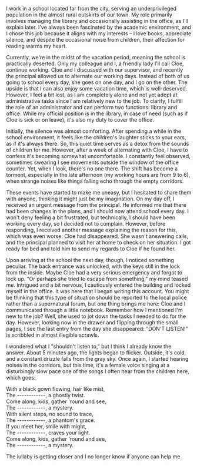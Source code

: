 I work in a school located far from the city, serving an underprivileged population in the almost rural outskirts of our town. My role primarily involves managing the library and occasionally assisting in the office, as I'll explain later. I've always been fascinated by the academic environment, and I chose this job because it aligns with my interests – I love books, appreciate silence, and despite the occasional noise from children, their affection for reading warms my heart.  
  
Currently, we're in the midst of the vacation period, meaning the school is practically deserted. Only my colleague and I, a friendly lady I'll call Cloe, continue working. Cloe and I discussed with our supervisor, and recently the principal allowed us to alternate our working days. Instead of both of us going to school every day, she goes on one day, and I go on the other. The upside is that I can also enjoy some vacation time, which is well-deserved. However, I feel a bit lost, as I am completely alone and not yet adept at administrative tasks since I am relatively new to the job. To clarify, I fulfill the role of an administrator and can perform two functions: library and office. While my official position is in the library, in case of need (such as if Cloe is sick or on leave), it's also my duty to cover the office.  
  
Initially, the silence was almost comforting. After spending a while in the school environment, it feels like the children's laughter sticks to your ears, as if it's always there. So, this quiet time serves as a detox from the sounds of children for me. However, after a week of alternating with Cloe, I have to confess it's becoming somewhat uncomfortable. I constantly feel observed, sometimes swearing I see movements outside the window of the office counter. Yet, when I look, there's no one there. The shift has become a torment, especially in the late afternoon (my working hours are from 9 to 6), when strange noises like things falling echo through the empty corridors.  
  
These events have started to make me uneasy, but I hesitated to share them with anyone, thinking it might just be my imagination. On my day off, I received an urgent message from the principal. He informed me that there had been changes in the plans, and I should now attend school every day. I won't deny feeling a bit frustrated, but technically, I should have been working every day, so I decided not to complain. However, before responding, I received another message explaining the reason for this, which was even worse: Cloe had disappeared. She wasn't answering calls, and the principal planned to visit her at home to check on her situation. I got ready for bed and told him to send my regards to Cloe if he found her.  
  
Upon arriving at the school the next day, though, I noticed something peculiar. The back entrance was unlocked, with the keys still in the lock from the inside. Maybe Cloe had a very serious emergency and forgot to lock up. "Or perhaps she tried to escape from something," my mind teased me. Intrigued and a bit nervous, I cautiously entered the building and locked myself in the office. It was here that I began writing this account. You might be thinking that this type of situation should be reported to the local police rather than a supernatural forum, but one thing brings me here: Cloe and I communicated through a little notebook. Remember how I mentioned I'm new to the job? Well, she used to jot down the tasks I needed to do for the day. However, looking now in the drawer and flipping through the small pages, I see the last entry from the day she disappeared: "DON'T LISTEN!" is scribbled in almost illegible scrawls.  
  
I wondered what I "shouldn't listen to," but I think I already know the answer. About 5 minutes ago, the lights began to flicker. Outside, it's cold, and a constant drizzle falls from the gray sky. Once again, I started hearing noises in the corridors, but this time, it's a female voice singing at a disturbingly slow pace one of the songs I often hear from the children here, which goes:  
  
With a black gown flowing, hair like mist,  
The ------------, a ghostly twist.  
Come along, kids, gather 'round and see,  
The ------------, a mystery.  
With silent steps, no sound to trace,  
The ------------, a phantom's grace.  
If you meet her, smile with might,  
The ------------, craves your light.  
Come along, kids, gather 'round and see,  
The ------------, a mystery.  


The lullaby is getting closer and I no longer know if anyone can help me